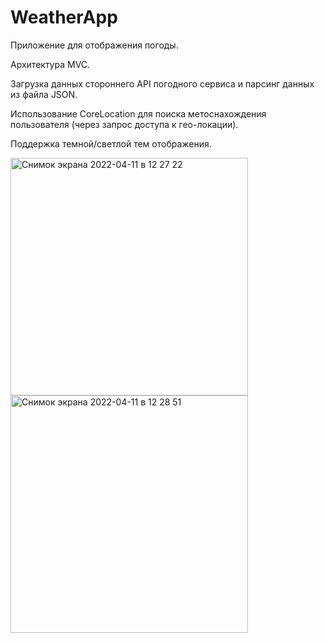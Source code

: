 # WeatherApp

Приложение для отображения погоды.

Архитектура MVC.

Загрузка данных стороннего API погодного сервиса и парсинг данных из файла JSON.

Использование CoreLocation для поиска метоснахождения пользователя (через запрос доступа к гео-локации).

Поддержка темной/светлой тем отображения.

<img width="380" alt="Снимок экрана 2022-04-11 в 12 27 22" src="https://user-images.githubusercontent.com/88377157/162710193-c9a73fd6-3d91-4309-b7c2-9f25882e56ab.png">

<img width="380" alt="Снимок экрана 2022-04-11 в 12 28 51" src="https://user-images.githubusercontent.com/88377157/162710204-225179fc-69df-464f-b771-0b347b4cc156.png">
